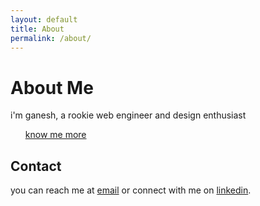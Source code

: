 ```yaml
---
layout: default
title: About
permalink: /about/
---
```


<div class="about-content">
  <h1>About Me</h1>

  <p>i'm ganesh, a rookie web engineer and design enthusiast <a href="https://ganeshvath.netlify.app"><ul>know me more</ul></a></p>

  <h2>Contact</h2>

  <p>you can reach me at <a href="mailto:ganeshvathumilli@gmail.com">email</a> or connect with me on <a href="https://www.linkedin.com/in/ganesh097/">linkedin</a>.</p>
</div>
